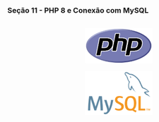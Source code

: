 ##
### Seção 11 - PHP 8 e Conexão com MySQL
##



<p align="center">
  <img alt="...." src="../Seção 9.11 - PHP 8 e Conexão com MySQL/assets/PHP-logo.svg.png" width="30%">
</p>


<p align="center">
  <img alt="...." src="../Seção 9.11 - PHP 8 e Conexão com MySQL/assets/mysql.png" width="30%">
</p>
